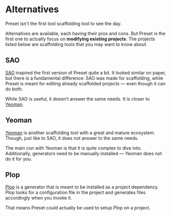 # Alternatives

Preset isn't the first tool scaffolding tool to see the day.

Alternatives are available, each having their pros and cons. But Preset is the first one to actually focus on **modifying existing projects**. The projects listed below are scaffolding tools that you may want to know about.

## SAO

[SAO](https://github.com/saojs/sao) inspired the first version of Preset quite a bit. It looked similar on paper, but there is a fundamental difference: SAO was made for scaffolding, while Preset is meant for editing already scaffolded projects — even though it can do both.

While SAO is useful, it doesn't answer the same needs. It is closer to [Yeoman](http://yeoman.io/).

## Yeoman

[Yeoman](http://yeoman.io/) is another scaffolding tool with a great and mature ecosystem. Though, just like to SAO, it does not answer to the same needs.

The main con with Yeoman is that it is quite complex to dive into. Additionally, generators need to be manually installed — Yeoman does not do it for you.

## Plop

[Plop](https://github.com/plopjs/plop) is a generator that is meant to be installed as a project dependency. Plop looks for a configuration file in the project and generates files accordingly when you invoke it.

That means Preset could actually be used to setup Plop on a project.
